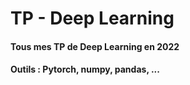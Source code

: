# TP - Deep Learning 
#### Tous mes TP de Deep Learning en 2022
#### Outils : Pytorch, numpy, pandas, ...
